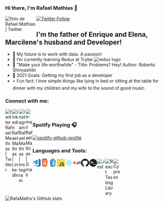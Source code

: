 ### Hi there, I'm Rafael Mathias 👋 <!-- [codeSTACKr][website] --> <!-- criando portfolio, colocar o endereço -->

<img align="left" alt="foto de Rafael Mathias | Twitter" width="100px" src="https://scontent.fgvr1-1.fna.fbcdn.net/v/t1.6435-9/186513790_4047206708665852_8048299096206347894_n.jpg?_nc_cat=102&ccb=1-3&_nc_sid=09cbfe&_nc_eui2=AeGsy73GWceBZUeRxba4dO8kHRYAlJg1KpEdFgCUmDUqkbT8ANyn9pVId5Qirm6dUJSLVVGZ346XbOWh88qpAGI6&_nc_ohc=3B6346PF8NMAX_UtBV7&_nc_ht=scontent.fgvr1-1.fna&oh=4b5d303a39b4fe20c338462ff14f4f14&oe=60D77414" />

[![Twitter Follow](https://img.shields.io/twitter/follow/rafamaths?color=1DA1F2&logo=twitter&style=for-the-badge)](https://twitter.com/intent/follow?original_referer=https%3A%2F%2Fgithub.com%2Frafamaths&screen_name=rafamaths)

## I'm the father of Enrique and Elena, Marcilene's husband and Developer!

- 🔭 My future is to work with data. A passion!
- 🌱 I’m currently learning Redux at Trybe <img width="20px" alt="redux logo" src="https://redux.js.org/img/redux.svg"/>
- 📖 "Make your life worthwhile" - Title: Problems? Hey! Author: Roberto Shinyashiki
- 🥅 2021 Goals: Getting my first job as a developer
- ⚡ Fun fact: I love simple things like lying in bed or sitting at the table for dinner with my children and my wife to the sound of good music.

### Connect with me:

[<img align="left" alt="twitter Rafael Mathias | Twitter" width="22px" src="https://cdn.jsdelivr.net/npm/simple-icons@v3/icons/twitter.svg" />][twitter]
[<img align="left" alt="linkedin Rafael Mathias | LinkedIn" width="22px" src="https://cdn.jsdelivr.net/npm/simple-icons@v3/icons/linkedin.svg" />][linkedin]
[<img align="left" alt="instagram Rafael Mathias | Instagram" width="22px" src="https://cdn.jsdelivr.net/npm/simple-icons@v3/icons/instagram.svg" />][instagram]
[<img align="left" alt="e-mail Rafael Mathias | Gmail" width="22px" src="https://cdn.jsdelivr.net/npm/simple-icons@3.13.0/icons/gmail.svg" />][e-mail]

</br>

### Spotify Playing 🎧

[![spotify-github-profile](https://spotify-github-profile.vercel.app/api/view?uid=marypsicologa&cover_image=true&theme=natemoo-re)](https://github.com/kittinan/spotify-github-profile)

### Languages and Tools:

<img align="left" alt="Visual Studio Code" width="26px" src="https://raw.githubusercontent.com/github/explore/80688e429a7d4ef2fca1e82350fe8e3517d3494d/topics/visual-studio-code/visual-studio-code.png" />
<img align="left" alt="HTML5" width="26px" src="https://raw.githubusercontent.com/github/explore/80688e429a7d4ef2fca1e82350fe8e3517d3494d/topics/html/html.png" />
<img align="left" alt="CSS3" width="26px" src="https://raw.githubusercontent.com/github/explore/80688e429a7d4ef2fca1e82350fe8e3517d3494d/topics/css/css.png" />
<img align="left" alt="JavaScript" width="26px" src="https://raw.githubusercontent.com/github/explore/80688e429a7d4ef2fca1e82350fe8e3517d3494d/topics/javascript/javascript.png" />
<img align="left" alt="React" width="26px" src="https://raw.githubusercontent.com/github/explore/80688e429a7d4ef2fca1e82350fe8e3517d3494d/topics/react/react.png" />
<img align="left" alt="Git" width="26px" src="https://raw.githubusercontent.com/github/explore/80688e429a7d4ef2fca1e82350fe8e3517d3494d/topics/git/git.png" />
<img align="left" alt="GitHub" width="26px" src="https://raw.githubusercontent.com/github/explore/78df643247d429f6cc873026c0622819ad797942/topics/github/github.png" />
<img align="left" alt="Terminal" width="26px" src="https://raw.githubusercontent.com/github/explore/80688e429a7d4ef2fca1e82350fe8e3517d3494d/topics/terminal/terminal.png" />
<img align="left" alt="Jest" width="26px" src="https://github.com/facebook/jest/blob/master/website/static/img/jest.png?raw=true" />
<img align="left" alt="React Testing Library" width="26px" src="https://raw.githubusercontent.com/testing-library/react-testing-library/main/other/goat.png" />
<img align="left" alt="Cypress" width="26px" src="https://github.com/cypress-io/cypress-icons/blob/master/src/icons/icon_128x128.png?raw=true" />


<br />
<br />

![RafaMaths's GitHub stats](https://github-readme-stats.vercel.app/api?username=RafaMaths&theme=react&show_icons=true)

  
[twitter]: https://twitter.com/rafamaths
[instagram]: https://instagram.com/rafamaths
[linkedin]: https://linkedin.com/in/rafamaths
[e-mail]: mailto:rmathscoach@gmail.com
